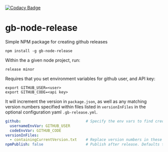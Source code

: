 [![Codacy Badge](https://api.codacy.com/project/badge/Grade/5841f98e584e48d2bd78cd22a412d43e)](https://www.codacy.com/app/GroupByInc/gb-node-release?utm_source=github.com&amp;utm_medium=referral&amp;utm_content=groupby/gb-node-release&amp;utm_campaign=Badge_Grade)

# gb-node-release
Simple NPM package for creating github releases

```
npm install -g gb-node-release
```

Within the a given node project, run:
```
release minor
```

Requires that you set environment variables for github user, and API key:
```
export GITHUB_USER=<user>
export GITHUB_CODE=<api key>
```

It will increment the version in `package.json`, as well as any matching 
version numbers specified within files listed in `versionInFiles` in the 
optional configuration yaml `.gb-release.yml`.

```yaml
github:                             # Specify the env vars to find credentials
  usernameEnvVar: GITHUB_USER
  codeEnvVar: GITHUB_CODE
versionInFiles:
  - containingCurrentVersion.txt    # Replace version numbers in these files
npmPublish: false                   # Publish after release. Defaults to false
```